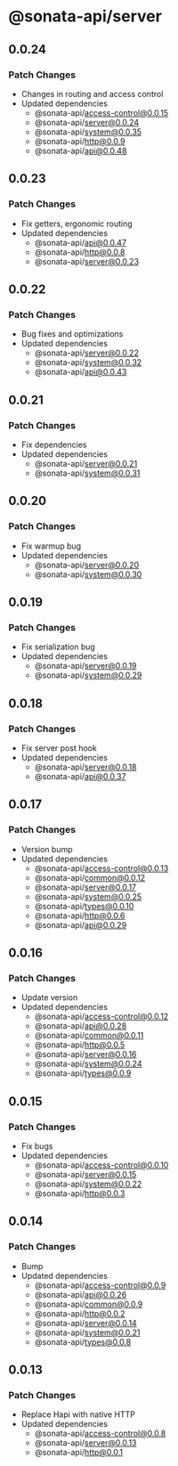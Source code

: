 # @sonata-api/server

## 0.0.24

### Patch Changes

- Changes in routing and access control
- Updated dependencies
  - @sonata-api/access-control@0.0.15
  - @sonata-api/server@0.0.24
  - @sonata-api/system@0.0.35
  - @sonata-api/http@0.0.9
  - @sonata-api/api@0.0.48

## 0.0.23

### Patch Changes

- Fix getters, ergonomic routing
- Updated dependencies
  - @sonata-api/api@0.0.47
  - @sonata-api/http@0.0.8
  - @sonata-api/server@0.0.23

## 0.0.22

### Patch Changes

- Bug fixes and optimizations
- Updated dependencies
  - @sonata-api/server@0.0.22
  - @sonata-api/system@0.0.32
  - @sonata-api/api@0.0.43

## 0.0.21

### Patch Changes

- Fix dependencies
- Updated dependencies
  - @sonata-api/server@0.0.21
  - @sonata-api/system@0.0.31

## 0.0.20

### Patch Changes

- Fix warmup bug
- Updated dependencies
  - @sonata-api/server@0.0.20
  - @sonata-api/system@0.0.30

## 0.0.19

### Patch Changes

- Fix serialization bug
- Updated dependencies
  - @sonata-api/server@0.0.19
  - @sonata-api/system@0.0.29

## 0.0.18

### Patch Changes

- Fix server post hook
- Updated dependencies
  - @sonata-api/server@0.0.18
  - @sonata-api/api@0.0.37

## 0.0.17

### Patch Changes

- Version bump
- Updated dependencies
  - @sonata-api/access-control@0.0.13
  - @sonata-api/common@0.0.12
  - @sonata-api/server@0.0.17
  - @sonata-api/system@0.0.25
  - @sonata-api/types@0.0.10
  - @sonata-api/http@0.0.6
  - @sonata-api/api@0.0.29

## 0.0.16

### Patch Changes

- Update version
- Updated dependencies
  - @sonata-api/access-control@0.0.12
  - @sonata-api/api@0.0.28
  - @sonata-api/common@0.0.11
  - @sonata-api/http@0.0.5
  - @sonata-api/server@0.0.16
  - @sonata-api/system@0.0.24
  - @sonata-api/types@0.0.9

## 0.0.15

### Patch Changes

- Fix bugs
- Updated dependencies
  - @sonata-api/access-control@0.0.10
  - @sonata-api/server@0.0.15
  - @sonata-api/system@0.0.22
  - @sonata-api/http@0.0.3

## 0.0.14

### Patch Changes

- Bump
- Updated dependencies
  - @sonata-api/access-control@0.0.9
  - @sonata-api/api@0.0.26
  - @sonata-api/common@0.0.9
  - @sonata-api/http@0.0.2
  - @sonata-api/server@0.0.14
  - @sonata-api/system@0.0.21
  - @sonata-api/types@0.0.8

## 0.0.13

### Patch Changes

- Replace Hapi with native HTTP
- Updated dependencies
  - @sonata-api/access-control@0.0.8
  - @sonata-api/server@0.0.13
  - @sonata-api/http@0.0.1
